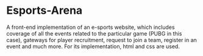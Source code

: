 # Esports-Arena
A front-end implementation of an e-sports website, which includes coverage of all the events related to the particular game (PUBG in this case), gateways for player recruitment, request to join a team, register in an event and much more. For its implementation, html and css are used.
